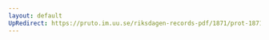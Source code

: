 ```yaml
---
layout: default
UpRedirect: https://pruto.im.uu.se/riksdagen-records-pdf/1871/prot-1871--fk--218/prot-1871--fk--218_005.pdf
---
```

